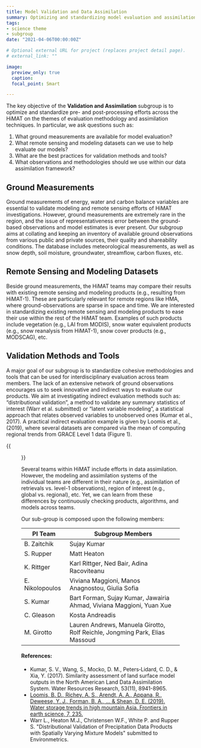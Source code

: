 ```yaml
---
title: Model Validation and Data Assimilation
summary: Optimizing and standardizing model evaluation and assimilation techniques
tags:
- science theme
- subgroup
date: "2021-04-06T00:00:00Z"

# Optional external URL for project (replaces project detail page).
# external_link: ""

image:
  preview_only: true
  caption: 
  focal_point: Smart

---
```


The key objective of the __Validation and Assimilation__ subgroup is to optimize and
standardize pre- and post-processing efforts across the HiMAT on the themes of evaluation
methodology and assimilation techniques. In particular, we ask questions such as:

1. What ground measurements are available for model evaluation?  
2. What remote sensing and modeling datasets can we use to help evaluate our models?
3. What are the best practices for validation methods and tools? 
4. What observations and methodologies should we use within our data assimilation framework?

## Ground Measurements

Ground measurements of energy, water and carbon balance variables are essential to
validate modeling and remote sensing efforts of HiMAT investigations. However, ground
measurements are extremely rare in the region, and the issue of representativeness error
between the ground-based observations and model estimates is ever present. Our subgroup
aims at collating and keeping an inventory of available ground observations from various
public and private sources, their quality and shareability conditions. The database
includes meteorological measurements, as well as snow depth, soil moisture, groundwater,
streamflow, carbon fluxes, etc.

## Remote Sensing and Modeling Datasets

Beside ground measurements, the HiMAT teams may compare their results with existing remote
sensing and modeling products (e.g., resulting from HiMAT-1). These are particularly
relevant for remote regions like HMA, where ground-observations are sparse in space and
time. We are interested in standardizing existing remote sensing and modeling products to
ease their use within the rest of the HiMAT team. Examples of such products include
vegetation (e.g., LAI from MODIS), snow water equivalent products (e.g., snow reanalysis
from HiMAT-1), snow cover products (e.g., MODSCAG), etc.

## Validation Methods and Tools

A major goal of our subgroup is to standardize cohesive methodologies and tools that can
be used for interdisciplinary evaluation across team members. The lack of an extensive
network of ground observations encourages us to seek innovative and indirect ways to
evaluate our products. We aim at investigating indirect evaluation methods such as:
“distributional validation”, a method to validate any summary statistics of interest (Warr
et al. submitted) or “latent variable modeling”, a statistical approach that relates
observed variables to unobserved ones (Kumar et al., 2017).  A practical indirect
evaluation example is given by Loomis et al., (2019), where several datasets are compared
via the mean of computing regional trends from GRACE Level 1 data (Figure 1). 

{{<figure src="/img/team/validation-data-assimilation/feart-07-00235-g005.jpg" caption="Figure 1: Trend maps for the eight different model outputs. Trends are computed for 2004–2016. In this example, model evaluation is done using an indirect variable (e.g., TWS trends) instead of direct model diagnostics.">}}

Several teams within HiMAT include efforts in data assimilation. However, the modeling and
assimilation systems of the individual teams are different in their nature (e.g.,
assimilation of retrievals vs. level-1 observations), region of interest (e.g., global vs.
regional), etc. Yet, we can learn from these differences by continuously checking
products, algorithms, and models across teams.

Our sub-group is composed upon the following members: 


| PI Team         | Subgroup Members                                                           |
| --------------- | -------------------------------------------------------------------------- |
| B. Zaitchik     | Sujay Kumar |
| S. Rupper       | Matt Heaton |
| K. Rittger      | Karl Rittger, Ned Bair, Adina Racoviteanu |
| E. Nikolopoulos | Viviana Maggioni, Manos Anagnostou, Giulia Sofia |
| S. Kumar        | Bart Forman, Sujay Kumar, Jawairia Ahmad, Viviana Maggioni, Yuan Xue |
| C. Gleason      | Kosta Andreadis |
| M. Girotto      | Lauren Andrews, Manuela Girotto, Rolf Reichle, Jongming Park, Elias Massoud |


#### References:

- Kumar, S. V., Wang, S., Mocko, D. M., Peters‐Lidard, C. D., & Xia, Y. (2017). Similarity assessment of land surface model outputs in the North American Land Data Assimilation System. Water Resources Research, 53(11), 8941-8965.
- [Loomis, B. D., Richey, A. S., Arendt, A. A., Appana, R., Deweese, Y. J., Forman, B. A., ... & Shean, D. E. (2019). Water storage trends in high mountain Asia. Frontiers in earth science, 7, 235.](/publication/loomis-water-2019/)
- Warr L., Heaton M.J., Christensen W.F., White P. and Rupper S. "Distributional Validation of Precipitation Data Products with Spatially Varying Mixture Models" submitted to Environmetrics.
